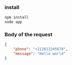 
### install
```bash
npm install
node app
```

### Body of the request
```json
{
	"phone": "+212612345678",
	"message": "Hello world"
}
```
